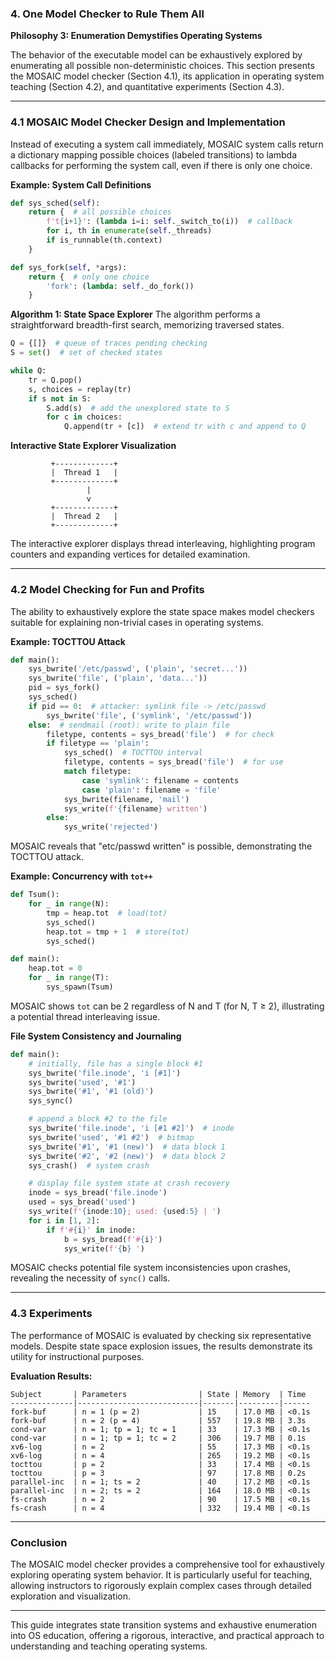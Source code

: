 ### 4. One Model Checker to Rule Them All

**Philosophy 3: Enumeration Demystifies Operating Systems**

The behavior of the executable model can be exhaustively explored by enumerating all possible non-deterministic choices. This section presents the MOSAIC model checker (Section 4.1), its application in operating system teaching (Section 4.2), and quantitative experiments (Section 4.3).

---

### 4.1 MOSAIC Model Checker Design and Implementation

Instead of executing a system call immediately, MOSAIC system calls return a dictionary mapping possible choices (labeled transitions) to lambda callbacks for performing the system call, even if there is only one choice.

**Example: System Call Definitions**
```python
def sys_sched(self):
    return {  # all possible choices
        f't{i+1}': (lambda i=i: self._switch_to(i))  # callback
        for i, th in enumerate(self._threads)
        if is_runnable(th.context)
    }

def sys_fork(self, *args):
    return {  # only one choice
        'fork': (lambda: self._do_fork())
    }
```

**Algorithm 1: State Space Explorer**
The algorithm performs a straightforward breadth-first search, memorizing traversed states.

```python
Q = {[]}  # queue of traces pending checking
S = set()  # set of checked states

while Q:
    tr = Q.pop()
    s, choices = replay(tr)
    if s not in S:
        S.add(s)  # add the unexplored state to S
        for c in choices:
            Q.append(tr + [c])  # extend tr with c and append to Q
```

**Interactive State Explorer Visualization**
```plaintext
         +-------------+
         |  Thread 1   |
         +-------------+
                 |
                 v
         +-------------+
         |  Thread 2   |
         +-------------+
```
The interactive explorer displays thread interleaving, highlighting program counters and expanding vertices for detailed examination.

---

### 4.2 Model Checking for Fun and Profits

The ability to exhaustively explore the state space makes model checkers suitable for explaining non-trivial cases in operating systems.

**Example: TOCTTOU Attack**
```python
def main():
    sys_bwrite('/etc/passwd', ('plain', 'secret...'))
    sys_bwrite('file', ('plain', 'data...'))
    pid = sys_fork()
    sys_sched()
    if pid == 0:  # attacker: symlink file -> /etc/passwd
        sys_bwrite('file', ('symlink', '/etc/passwd'))
    else:  # sendmail (root): write to plain file
        filetype, contents = sys_bread('file')  # for check
        if filetype == 'plain':
            sys_sched()  # TOCTTOU interval
            filetype, contents = sys_bread('file')  # for use
            match filetype:
                case 'symlink': filename = contents
                case 'plain': filename = 'file'
            sys_bwrite(filename, 'mail')
            sys_write(f'{filename} written')
        else:
            sys_write('rejected')
```
MOSAIC reveals that "etc/passwd written" is possible, demonstrating the TOCTTOU attack.

**Example: Concurrency with `tot++`**
```python
def Tsum():
    for _ in range(N):
        tmp = heap.tot  # load(tot)
        sys_sched()
        heap.tot = tmp + 1  # store(tot)
        sys_sched()

def main():
    heap.tot = 0
    for _ in range(T):
        sys_spawn(Tsum)
```
MOSAIC shows `tot` can be 2 regardless of N and T (for N, T ≥ 2), illustrating a potential thread interleaving issue.

**File System Consistency and Journaling**
```python
def main():
    # initially, file has a single block #1
    sys_bwrite('file.inode', 'i [#1]')
    sys_bwrite('used', '#1')
    sys_bwrite('#1', '#1 (old)')
    sys_sync()

    # append a block #2 to the file
    sys_bwrite('file.inode', 'i [#1 #2]')  # inode
    sys_bwrite('used', '#1 #2')  # bitmap
    sys_bwrite('#1', '#1 (new)')  # data block 1
    sys_bwrite('#2', '#2 (new)')  # data block 2
    sys_crash()  # system crash

    # display file system state at crash recovery
    inode = sys_bread('file.inode')
    used = sys_bread('used')
    sys_write(f'{inode:10}; used: {used:5} | ')
    for i in [1, 2]:
        if f'#{i}' in inode:
            b = sys_bread(f'#{i}')
            sys_write(f'{b} ')
```
MOSAIC checks potential file system inconsistencies upon crashes, revealing the necessity of `sync()` calls.

---

### 4.3 Experiments

The performance of MOSAIC is evaluated by checking six representative models. Despite state space explosion issues, the results demonstrate its utility for instructional purposes.

**Evaluation Results:**
```plaintext
Subject       | Parameters                | State | Memory  | Time
--------------|---------------------------|-------|---------|------
fork-buf      | n = 1 (p = 2)             | 15    | 17.0 MB | <0.1s
fork-buf      | n = 2 (p = 4)             | 557   | 19.8 MB | 3.3s
cond-var      | n = 1; tp = 1; tc = 1     | 33    | 17.3 MB | <0.1s
cond-var      | n = 1; tp = 1; tc = 2     | 306   | 19.7 MB | 0.1s
xv6-log       | n = 2                     | 55    | 17.3 MB | <0.1s
xv6-log       | n = 4                     | 265   | 19.2 MB | <0.1s
tocttou       | p = 2                     | 33    | 17.4 MB | <0.1s
tocttou       | p = 3                     | 97    | 17.8 MB | 0.2s
parallel-inc  | n = 1; ts = 2             | 40    | 17.2 MB | <0.1s
parallel-inc  | n = 2; ts = 2             | 164   | 18.0 MB | <0.1s
fs-crash      | n = 2                     | 90    | 17.5 MB | <0.1s
fs-crash      | n = 4                     | 332   | 19.4 MB | <0.1s
```

---

### Conclusion

The MOSAIC model checker provides a comprehensive tool for exhaustively exploring operating system behavior. It is particularly useful for teaching, allowing instructors to rigorously explain complex cases through detailed exploration and visualization.

---

This guide integrates state transition systems and exhaustive enumeration into OS education, offering a rigorous, interactive, and practical approach to understanding and teaching operating systems.